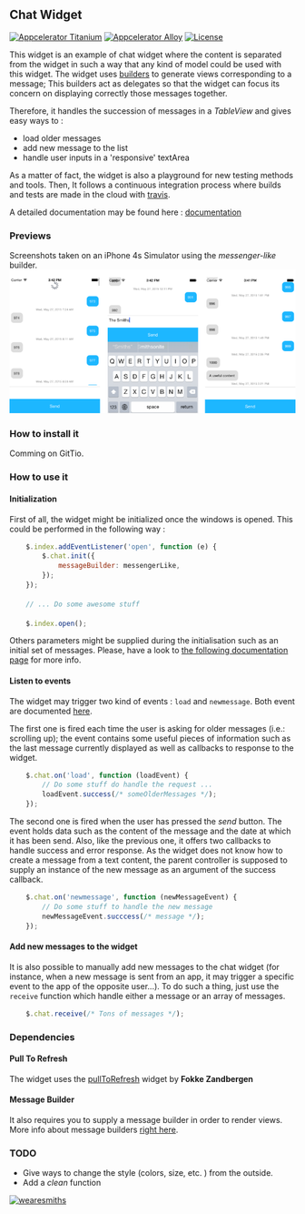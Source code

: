 ## Chat Widget
[![Appcelerator
Titanium](http://www-static.appcelerator.com/badges/titanium-git-badge-sq.png)](http://appcelerator.com/titanium/)
[![Appcelerator
Alloy](http://www-static.appcelerator.com/badges/alloy-git-badge-sq.png)](http://appcelerator.com/alloy/)
[![License](http://img.shields.io/badge/license-Apache%202.0-blue.svg?style=flat)](http://choosealicense.com/licenses/apache-2.0/)


This widget is an example of chat widget where the content is separated from the widget in such a
way that any kind of model could be used with this widget. The widget uses
[builders](https://github.com/thesmiths-widgets/ts.messageBuilderFactory) to generate views
corresponding to a message; This builders act as delegates so that the widget can focus its concern
on displaying correctly those messages together.

Therefore, it handles the succession of messages in a *TableView* and gives easy ways to : 
- load older messages
- add new message to the list
- handle user inputs in a 'responsive' textArea

As a matter of fact, the widget is also a playground for new testing methods and tools. Then, It
follows a continuous integration process where builds and tests are made in the cloud with
[travis](https://travis-ci.org).

A detailed documentation may be found here :
[documentation](https://thesmiths-widgets.github.io/ts.chat)

### Previews
Screenshots taken on an iPhone 4s Simulator using the *messenger-like* builder.
![screenshots](https://github.com/thesmiths-widgets/ts.chat/blob/doc/images/screenshots.png)

### How to install it
Comming on GitTio.

### How to use it

#### Initialization
First of all, the widget might be initialized once the windows is opened. This could be performed in
the following way :

```javascript
    $.index.addEventListener('open', function (e) {
        $.chat.init({
            messageBuilder: messengerLike,
        });
    });

    // ... Do some awesome stuff

    $.index.open();
```

Others parameters might be supplied during the initialisation such as an initial set of messages.
Please, have a look to [the following documentation
page](https://thesmiths-widgets.github.io/#!/api/ts.chat-method-init) for more info.

#### Listen to events 
The widget may trigger two kind of events : `load` and `newmessage`. Both event are documented
[here](https://thesmiths-widgets.github.io/ts.chat/#!/api/chat-event-load). 

The first one is fired each time the user is asking for older messages (i.e.: scrolling up); the
event contains some useful pieces of information such as the last message currently displayed as
well as callbacks to response to the widget. 

```javascript
    $.chat.on('load', function (loadEvent) {
        // Do some stuff do handle the request ...
        loadEvent.success(/* someOlderMessages */);
    });
```

The second one is fired when the user has pressed the *send* button. The event holds data such as
the content of the message and the date at which it has been send. Also, like the previous one, it
offers two callbacks to handle success and error response. As the widget does not know how to create
a message from a text content, the parent controller is supposed to supply an instance of the new
message as an argument of the success callback.

```javascript
    $.chat.on('newmessage', function (newMessageEvent) {
        // Do some stuff to handle the new message
        newMessageEvent.succcess(/* message */);
    });
```

#### Add new messages to the widget
It is also possible to manually add new messages to the chat widget (for instance, when a new
message is sent from an app, it may trigger a specific event to the app of the opposite user...).
To do such a thing, just use the `receive` function which handle either a message or an array of
messages. 

```javascript
    $.chat.receive(/* Tons of messages */);
```

### Dependencies 

#### Pull To Refresh
The widget uses the [pullToRefresh](https://github.com/FokkeZB/nl.fokkezb.pullToRefresh) widget by **Fokke Zandbergen**

#### Message Builder
It also requires you to supply a message builder in order to render views. More info about message
builders [right here](https://github.com/thesmiths-widgets/ts.messageBuilderFactory).

### TODO

- Give ways to change the style (colors, size, etc. ) from the outside.
- Add a *clean* function

[![wearesmiths](http://wearesmiths.com/media/logoGitHub.png)](http://wearesmiths.com)
